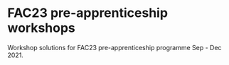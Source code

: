 # FAC23 pre-apprenticeship workshops
Workshop solutions for FAC23 pre-apprenticeship programme Sep - Dec 2021. 
